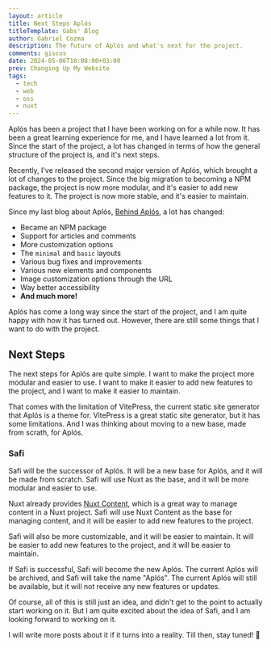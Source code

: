 ```yaml
---
layout: article
title: Next Steps Aplós
titleTemplate: Gabs' Blog
author: Gabriel Cozma
description: The future of Aplós and what's next for the project.
comments: giscus
date: 2024-05-06T10:08:00+03:00
prev: Changing Up My Website
tags:
  - tech
  - web
  - oss
  - nuxt
---
```


Aplós has been a project that I have been working on for a while now. It has been a great learning experience for me, and I have learned a lot from it. Since the start of the project, a lot has changed in terms of how the general structure of the project is, and it's next steps.

Recently, I've released the second major version of Aplós, which brought a lot of changes to the project. Since the big migration to becoming a NPM package, the project is now more modular, and it's easier to add new features to it. The project is now more stable, and it's easier to maintain.

Since my last blog about Aplós, [Behind Aplós](/blog/posts/behind-aplós), a lot has changed:

- Became an NPM package
- Support for articles and comments
- More customization options
- The `minimal` and `basic` layouts
- Various bug fixes and improvements
- Various new elements and components
- Image customization options through the URL
- Way better accessibility
- **And much more!**

Aplós has come a long way since the start of the project, and I am quite happy with how it has turned out. However, there are still some things that I want to do with the project.

## Next Steps

The next steps for Aplós are quite simple. I want to make the project more modular and easier to use. I want to make it easier to add new features to the project, and I want to make it easier to maintain.

That comes with the limitation of VitePress, the current static site generator that Aplós is a theme for. VitePress is a great static site generator, but it has some limitations. And I was thinking about moving to a new base, made from scrath, for Aplós.

### Safi

Safi will be the successor of Aplós. It will be a new base for Aplós, and it will be made from scratch. Safi will use Nuxt as the base, and it will be more modular and easier to use. 

Nuxt already provides [Nuxt Content](https://content.nuxtjs.org/), which is a great way to manage content in a Nuxt project. Safi will use Nuxt Content as the base for managing content, and it will be easier to add new features to the project.

Safi will also be more customizable, and it will be easier to maintain. It will be easier to add new features to the project, and it will be easier to maintain.

If Safi is successful, Safi will become the new Aplós. The current Aplós will be archived, and Safi will take the name "Aplós". The current Aplós will still be available, but it will not receive any new features or updates.

Of course, all of this is still just an idea, and didn't get to the point to actually start working on it. But I am quite excited about the idea of Safi, and I am looking forward to working on it.

I will write more posts about it if it turns into a reality. Till then, stay tuned! 🚀